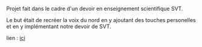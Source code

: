 Projet fait dans le cadre d'un devoir en enseignement scientifique SVT.

Le but était de recréer la voix du nord en y ajoutant des touches personelles et en y implémentant notre devoir de SVT.


lien : <a href="https://lavoixdequeneau-ens-svt.netlify.app/">ici</a>

